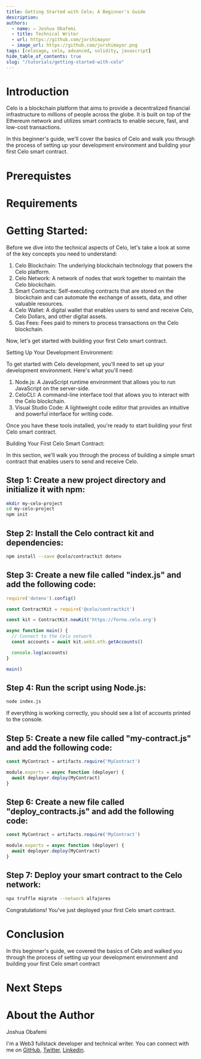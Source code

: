 ```yaml
---
title: Getting Started with Celo; A Beginner's Guide
description: 
authors:
  - name: ✍️ Joshua Obafemi
  - title: Technical Writer
  - url: https://github.com/jorshimayor
  - image_url: https://github.com/jorshimayor.png
tags: [celosage, celo, advanced, solidity, javascript]
hide_table_of_contents: true
slug: "/tutorials/getting-started-with-celo"
---
```




# Introduction

Celo is a blockchain platform that aims to provide a decentralized financial infrastructure to millions of people across the globe. It is built on top of the Ethereum network and utilizes smart contracts to enable secure, fast, and low-cost transactions.

In this beginner's guide, we'll cover the basics of Celo and walk you through the process of setting up your development environment and building your first Celo smart contract.

# Prerequistes

# Requirements

# Getting Started:

Before we dive into the technical aspects of Celo, let's take a look at some of the key concepts you need to understand:

1. Celo Blockchain: The underlying blockchain technology that powers the Celo platform.
2. Celo Network: A network of nodes that work together to maintain the Celo blockchain.
3. Smart Contracts: Self-executing contracts that are stored on the blockchain and can automate the exchange of assets, data, and other valuable resources.
4. Celo Wallet: A digital wallet that enables users to send and receive Celo, Celo Dollars, and other digital assets.
5. Gas Fees: Fees paid to miners to process transactions on the Celo blockchain.

Now, let's get started with building your first Celo smart contract.

Setting Up Your Development Environment:

To get started with Celo development, you'll need to set up your development environment. Here's what you'll need:



1. Node.js: A JavaScript runtime environment that allows you to run JavaScript on the server-side.
2. CeloCLI: A command-line interface tool that allows you to interact with the Celo blockchain.
3. Visual Studio Code: A lightweight code editor that provides an intuitive and powerful interface for writing code.

Once you have these tools installed, you're ready to start building your first Celo smart contract.

Building Your First Celo Smart Contract:

In this section, we'll walk you through the process of building a simple smart contract that enables users to send and receive Celo.



## Step 1: Create a new project directory and initialize it with npm:

```bash
mkdir my-celo-project 
cd my-celo-project 
npm init
```


## Step 2: Install the Celo contract kit and dependencies:

```bash
npm install --save @celo/contractkit dotenv
```



## Step 3: Create a new file called "index.js" and add the following code:

```javascript
require('dotenv').config()

const ContractKit = require('@celo/contractkit')

const kit = ContractKit.newKit('https://forno.celo.org')

async function main() {
  // Connect to the Celo network
  const accounts = await kit.web3.eth.getAccounts()

  console.log(accounts)
}

main()
```



## Step 4: Run the script using Node.js:

```bash
node index.js
```

If everything is working correctly, you should see a list of accounts printed to the console.



## Step 5: Create a new file called "my-contract.js" and add the following code:

```javascript
const MyContract = artifacts.require('MyContract')

module.exports = async function (deployer) {
  await deployer.deploy(MyContract)
}
```



## Step 6: Create a new file called "deploy_contracts.js" and add the following code:

```javascript
const MyContract = artifacts.require('MyContract')

module.exports = async function (deployer) {
  await deployer.deploy(MyContract)
}
```

## Step 7: Deploy your smart contract to the Celo network:

```bash
npx truffle migrate --network alfajores
```

Congratulations! You've just deployed your first Celo smart contract.




# Conclusion

In this beginner's guide, we covered the basics of Celo and walked you through the process of setting up your development environment and building your first Celo smart contract



# Next Steps



# About the Author

Joshua Obafemi

I'm a Web3 fullstack developer and technical writer. You can connect with me on [GitHub](https://github.com/jorshimayor), [Twitter](https://twitter.com/jorshimayor), [Linkedin](https://www.linkedin.com/in/joshua-obafemi-ba2014199/).